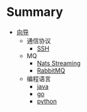 # Summary

* [向导](README.md)
    * 通信协议
        * [SSH](protocol/ssh.md)
    * MQ
        * [Nats Streaming](mq/nats-streaming.md)
        * [RabbitMQ](mq/rabbitmq.md)
    * 编程语言
        * [java](pl/java.md)
        * [go](pl/go.md)
        * [python](pl/python.md)
